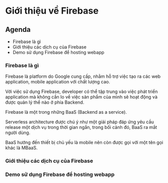 # Giới thiệu về Firebase

## Agenda

- Firebase là gì
- Giới thiệu các dịch cụ của Firebase
- Demo sử dụng Firebase để hosting webapp

### Firebase là gì

  Firebase là platform do Google cung cấp, nhằm hỗ trợ việc tạo ra các web application, mobile application với chất lượng cao.

  Với việc sử dụng Firebase, developer có thể tập trung vào việc phát triển application mà không cần lo về việc sản phẩm của mình sẽ hoạt động và được quản lý thể nào ở phía Backend.

  Firebase là một trong những BaaS (Backend as a service).

  Serverless architecture được chú ý như một giải pháp đáp ứng yêu cầu release một dịch vụ trong thời gian ngắn, trong bối cảnh đó, BaaS ra mắt người dùng.

  BaaS hướng đến thiết bị chủ yếu là mobile nên còn được gọi với một tên gọi khác là MBaaS.

### Giới thiệu các dịch cụ của Firebase

### Demo sử dụng Firebase để hosting webapp